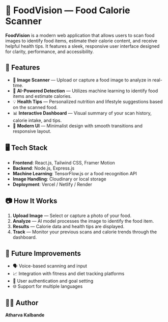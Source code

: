 # 🍎 FoodVision — Food Calorie Scanner

**FoodVision** is a modern web application that allows users to scan food images to identify food items, estimate their calorie content, and receive helpful health tips. It features a sleek, responsive user interface designed for clarity, performance, and accessibility.

## 🚀 Features

- 📸 **Image Scanner** — Upload or capture a food image to analyze in real-time.
- 🧠 **AI-Powered Detection** — Utilizes machine learning to identify food items and estimate calories.
- 💡 **Health Tips** — Personalized nutrition and lifestyle suggestions based on the scanned food.
- 📊 **Interactive Dashboard** — Visual summary of your scan history, calorie intake, and tips.
- 🌙 **Modern UI** — Minimalist design with smooth transitions and responsive layout.

## 🖥️ Tech Stack

- **Frontend**: React.js, Tailwind CSS, Framer Motion
- **Backend**: Node.js, Express.js
- **Machine Learning**: TensorFlow.js or a food recognition API
- **Image Handling**: Cloudinary or local storage
- **Deployment**: Vercel / Netlify / Render

## 📷 How It Works

1. **Upload Image** — Select or capture a photo of your food.
2. **Analyze** — AI model processes the image to identify the food item.
3. **Results** — Calorie data and health tips are displayed.
4. **Track** — Monitor your previous scans and calorie trends through the dashboard.

## 🧪 Future Improvements

- 🗣️ Voice-based scanning and input
- 📈 Integration with fitness and diet tracking platforms
- 🔐 User authentication and goal setting
- 🌐 Support for multiple languages

<!-- ## 🌍 Live Demo

🔗 [https://foodvision.vercel.app](https://foodvision.vercel.app)

## 📸 Screenshots

| Home Page | Dashboard | Scan Result |
|-----------|-----------|-------------|
| ![Home](./screenshots/home.png) | ![Dashboard](./screenshots/dashboard.png) | ![Result](./screenshots/result.png) | -->

## 👨‍💻 Author

**Atharva Kalbande**
